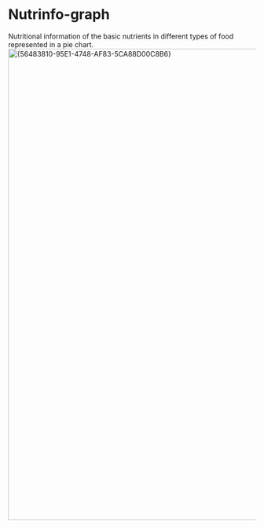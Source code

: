 # Nutrinfo-graph
Nutritional information of the basic nutrients in different types of food represented in a pie chart.
<img width="960" alt="{56483810-95E1-4748-AF83-5CA88D00C8B6}" src="https://github.com/user-attachments/assets/88286544-18bf-4189-8a87-5fcd2bd9fdb7" />
